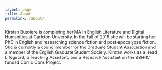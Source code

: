 ```yaml
---
layout: page
title: About
permalink: /about/
---
```


Kirsten Bussière is completing her MA in English Literature and Digital Humanities at Carleton University. In the Fall of 2018 she will be starting her PhD in English and researching science fiction and post-apocalypse fiction. She is currently a councilmember for the Graduate Student Association and a member of the English Graduate Student Society. Kirsten works as a Head Lifeguard, a Teaching Assistant, and a Research Assistant on the SSHRC funded Comic Cons Project.

